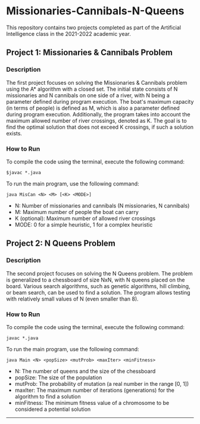 # Missionaries-Cannibals-N-Queens
This repository contains two projects completed as part of the Artificial Intelligence class in the 2021-2022 academic year.

## Project 1: Missionaries & Cannibals Problem

### Description
The first project focuses on solving the Missionaries & Cannibals problem using the A* algorithm with a closed set. The initial state consists of N missionaries and N cannibals on one side of a river, with N being a parameter defined during program execution. The boat's maximum capacity (in terms of people) is defined as M, which is also a parameter defined during program execution. Additionally, the program takes into account the maximum allowed number of river crossings, denoted as K. The goal is to find the optimal solution that does not exceed K crossings, if such a solution exists.

### How to Run
To compile the code using the terminal, execute the following command:
```
$javac *.java
```

To run the main program, use the following command:
```
java MisCan <N> <M> [<K> <MODE>]
```

- N: Number of missionaries and cannibals (N missionaries, N cannibals)
- M: Maximum number of people the boat can carry
- K (optional): Maximum number of allowed river crossings
- MODE: 0 for a simple heuristic, 1 for a complex heuristic

## Project 2: N Queens Problem

### Description
The second project focuses on solving the N Queens problem. The problem is generalized to a chessboard of size NxN, with N queens placed on the board. Various search algorithms, such as genetic algorithms, hill climbing, or beam search, can be used to find a solution. The program allows testing with relatively small values of N (even smaller than 8).

### How to Run
To compile the code using the terminal, execute the following command:
```
javac *.java
```


To run the main program, use the following command:
```
java Main <N> <popSize> <mutProb> <maxIter> <minFitness>
```

- N: The number of queens and the size of the chessboard
- popSize: The size of the population
- mutProb: The probability of mutation (a real number in the range [0, 1])
- maxIter: The maximum number of iterations (generations) for the algorithm to find a solution
- minFitness: The minimum fitness value of a chromosome to be considered a potential solution

---



